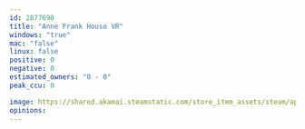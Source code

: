 ```yaml
---
id: 2877690
title: "Anne Frank House VR"
windows: "true"
mac: "false"
linux: false
positive: 0
negative: 0
estimated_owners: "0 - 0"
peak_ccu: 0

image: https://shared.akamai.steamstatic.com/store_item_assets/steam/apps/2877690/header.jpg?t=1712733071
opinions:
---
```

